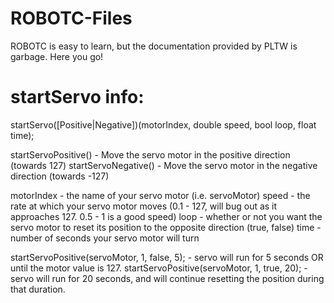 # ROBOTC-Files
ROBOTC is easy to learn, but the documentation provided by PLTW is garbage. Here you go!



# startServo info:

startServo([Positive|Negative])(motorIndex, double speed, bool loop, float time);

startServoPositive() - Move the servo motor in the positive direction (towards 127)
startServoNegative() - Move the servo motor in the negative direction (towards -127)

motorIndex - the name of your servo motor (i.e. servoMotor)
speed - the rate at which your servo motor moves (0.1 - 127, will bug out as it approaches 127. 0.5 - 1 is a good speed)
loop - whether or not you want the servo motor to reset its position to the opposite direction (true, false)
time - number of seconds your servo motor will turn

startServoPositive(servoMotor, 1, false, 5); - servo will run for 5 seconds OR until the motor value is 127.
startServoPositive(servoMotor, 1, true, 20); - servo will run for 20 seconds, and will continue resetting the position during that duration.
